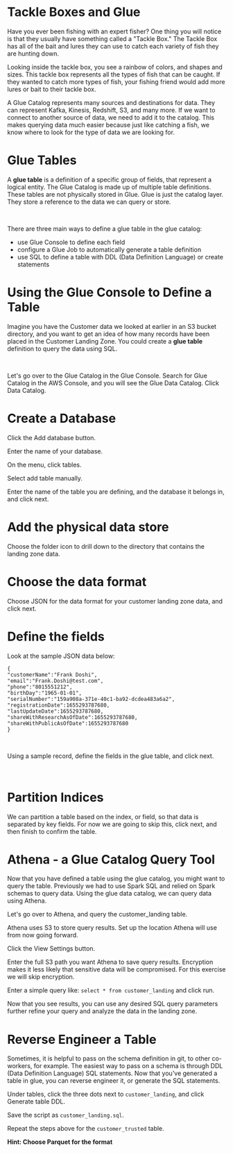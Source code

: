 # Tackle Boxes and Glue

Have you ever been fishing with an expert fisher? One thing you will notice is that they usually have something called a "Tackle Box." The Tackle Box has all of the bait and lures they can use to catch each variety of fish they are hunting down. 

Looking inside the tackle box, you see a rainbow of colors, and shapes and sizes. This tackle box represents all the types of fish that can be caught. If they wanted to catch more types of fish, your fishing friend would add more lures or bait to their tackle box. 

A Glue Catalog represents many sources and destinations for data. They can represent Kafka, Kinesis, Redshift, S3, and many more. If we want to connect to another source of data, we need to add it to the catalog. This makes querying data much easier because just like catching a fish, we know where to look for the type of data we are looking for.

# Glue Tables

A **glue table** is a definition of a specific group of fields, that represent a logical entity. The Glue Catalog is made up of multiple table definitions. These tables are not physically stored in Glue. Glue is just the catalog layer. They store a reference to the data we can query or store. 

<br data-md>

There are three main ways to define a glue table in the glue catalog:

* use Glue Console to define each field
* configure a Glue Job to automatically generate a table definition
* use SQL to define a table with DDL (Data Definition Language) or create statements

# Using the Glue Console to Define a Table

Imagine you have the Customer data we looked at earlier in an S3 bucket directory, and you want to get an idea of how many records have been placed in the Customer Landing Zone. You could create a **glue table** definition to query the data using SQL.

<br data-md>

Let's go over to the Glue Catalog in the Glue Console. Search for Glue Catalog in the AWS Console, and you will see the Glue Data Catalog. Click Data Catalog.

# Create a Database

Click the Add database button.

Enter the name of your database.

On the menu, click tables.

Select add table manually.

Enter the name of the table you are defining, and the database it belongs in, and click next.

# Add the physical data store

Choose the folder icon to drill down to the directory that contains the landing zone data.

# Choose the data format

Choose JSON for the data format for your customer landing zone data, and click next.

# Define the fields

Look at the sample JSON data below:

```
{
"customerName":"Frank Doshi",
"email":"Frank.Doshi@test.com",
"phone":"8015551212",
"birthDay":"1965-01-01",
"serialNumber":"159a908a-371e-40c1-ba92-dcdea483a6a2",
"registrationDate":1655293787680,
"lastUpdateDate":1655293787680,
"shareWithResearchAsOfDate":1655293787680,
"shareWithPublicAsOfDate":1655293787680
}
```

<br data-md>

Using a sample record, define the fields in the glue table, and click next.

<br data-md>

# Partition Indices

We can partition a table based on the index, or field, so that data is separated by key fields. For now we are going to skip this, click next, and then finish to confirm the table.

# Athena - a Glue Catalog Query Tool

Now that you have defined a table using the glue catalog, you might want to query the table. Previously we had to use Spark SQL and relied on Spark schemas to query data. Using the glue data catalog, we can query data using Athena.

Let's go over to Athena, and query the customer_landing table.

Athena uses S3 to store query results. Set up the location Athena will use from now going forward.

Click the View Settings button.

Enter the full S3 path you want Athena to save query results. Encryption makes it less likely that sensitive data will be compromised. For this exercise we will skip encryption.

Enter a simple query like: `select * from customer_landing` and click run.

Now that you see results, you can use any desired SQL query parameters further refine your query and analyze the data in the landing zone.

# Reverse Engineer a Table

Sometimes, it is helpful to pass on the schema definition in git, to other co-workers, for example. The easiest way to pass on a schema is through DDL (Data Definition Language) SQL statements. Now that you've generated a table in glue, you can reverse engineer it, or generate the SQL statements.

Under tables, click the three dots next to `customer_landing`, and click Generate table DDL.

Save the script as `customer_landing.sql`.

Repeat the steps above for the `customer_trusted` table. 

**Hint: Choose Parquet for the format**
